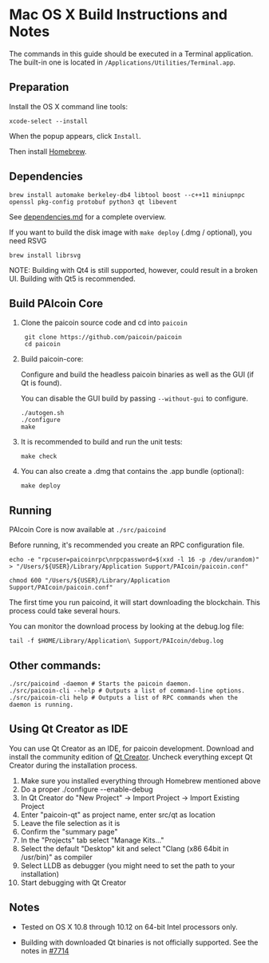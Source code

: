 Mac OS X Build Instructions and Notes
====================================
The commands in this guide should be executed in a Terminal application.
The built-in one is located in `/Applications/Utilities/Terminal.app`.

Preparation
-----------
Install the OS X command line tools:

`xcode-select --install`

When the popup appears, click `Install`.

Then install [Homebrew](https://brew.sh).

Dependencies
----------------------

    brew install automake berkeley-db4 libtool boost --c++11 miniupnpc openssl pkg-config protobuf python3 qt libevent

See [dependencies.md](dependencies.md) for a complete overview.

If you want to build the disk image with `make deploy` (.dmg / optional), you need RSVG

    brew install librsvg

NOTE: Building with Qt4 is still supported, however, could result in a broken UI. Building with Qt5 is recommended.

Build PAIcoin Core
------------------------

1. Clone the paicoin source code and cd into `paicoin`

        git clone https://github.com/paicoin/paicoin
        cd paicoin

2.  Build paicoin-core:

    Configure and build the headless paicoin binaries as well as the GUI (if Qt is found).

    You can disable the GUI build by passing `--without-gui` to configure.

        ./autogen.sh
        ./configure
        make

3.  It is recommended to build and run the unit tests:

        make check

4.  You can also create a .dmg that contains the .app bundle (optional):

        make deploy

Running
-------

PAIcoin Core is now available at `./src/paicoind`

Before running, it's recommended you create an RPC configuration file.

    echo -e "rpcuser=paicoinrpc\nrpcpassword=$(xxd -l 16 -p /dev/urandom)" > "/Users/${USER}/Library/Application Support/PAIcoin/paicoin.conf"

    chmod 600 "/Users/${USER}/Library/Application Support/PAIcoin/paicoin.conf"

The first time you run paicoind, it will start downloading the blockchain. This process could take several hours.

You can monitor the download process by looking at the debug.log file:

    tail -f $HOME/Library/Application\ Support/PAIcoin/debug.log

Other commands:
-------

    ./src/paicoind -daemon # Starts the paicoin daemon.
    ./src/paicoin-cli --help # Outputs a list of command-line options.
    ./src/paicoin-cli help # Outputs a list of RPC commands when the daemon is running.

Using Qt Creator as IDE
------------------------
You can use Qt Creator as an IDE, for paicoin development.
Download and install the community edition of [Qt Creator](https://www.qt.io/download/).
Uncheck everything except Qt Creator during the installation process.

1. Make sure you installed everything through Homebrew mentioned above
2. Do a proper ./configure --enable-debug
3. In Qt Creator do "New Project" -> Import Project -> Import Existing Project
4. Enter "paicoin-qt" as project name, enter src/qt as location
5. Leave the file selection as it is
6. Confirm the "summary page"
7. In the "Projects" tab select "Manage Kits..."
8. Select the default "Desktop" kit and select "Clang (x86 64bit in /usr/bin)" as compiler
9. Select LLDB as debugger (you might need to set the path to your installation)
10. Start debugging with Qt Creator

Notes
-----

* Tested on OS X 10.8 through 10.12 on 64-bit Intel processors only.

* Building with downloaded Qt binaries is not officially supported. See the notes in [#7714](https://github.com/paicoin/paicoin/issues/7714)
